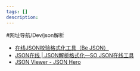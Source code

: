 ```yaml
---
tags: []
description: 
---
```


#网址导航/Dev/json解析 

- [在线JSON校验格式化工具（Be JSON）](https://www.bejson.com/)
- [JSON在线 | JSON解析格式化—SO JSON在线工具](https://www.sojson.com/)
- [JSON Viewer - JSON Hero](https://jsonhero.io/)